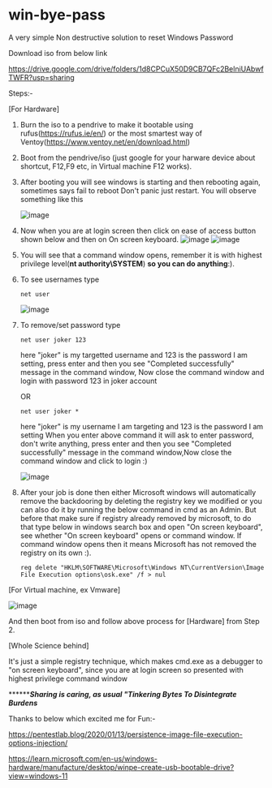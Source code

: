 # win-bye-pass
A very simple Non destructive solution to reset Windows Password


Download iso from below link

https://drive.google.com/drive/folders/1d8CPCuX50D9CB7QFc2BelniUAbwfTWFR?usp=sharing

Steps:-

[For Hardware]

  1. Burn the iso to a pendrive to make it bootable using rufus(https://rufus.ie/en/) or the most smartest way of Ventoy(https://www.ventoy.net/en/download.html)
  2. Boot from the pendrive/iso (just google for your harware device about shortcut, F12,F9 etc, in Virtual machine F12 works).
  3. After booting you will see windows is starting and then rebooting again, sometimes says fail to reboot Don't panic just restart. You will observe something like this
     
     ![image](https://github.com/TinToSer/winbyepass/assets/52107530/c710c39d-6b75-4db5-b729-5021732592f8)

  4. Now when you are at login screen then click on ease of access button shown below and then on On screen keyboard.
     ![image](https://github.com/TinToSer/winbyepass/assets/52107530/9e203555-4326-4eb9-884e-1e9d21bb87b8)
     ![image](https://github.com/TinToSer/winbyepass/assets/52107530/662fa2f4-5b23-4509-9ae3-f996d382b4cc)
     
  6. You will see that a command window opens, remember it is with highest privilege level(**nt authority\SYSTEM**) **so you can do anything**:).
  7. To see usernames type
     
     ```net user```

     ![image](https://github.com/TinToSer/winbyepass/assets/52107530/355d4b38-a6e2-415d-9df0-f53e0e7ab621)

     
  8. To remove/set password type
     
     ```net user joker 123```
     
     here "joker" is my targetted username and 123 is the password I am setting, press enter and then you see "Completed successfully" message in the command window, Now close the command window and login with password 123 in joker account
     
     OR
     
     ```net user joker *```
     
     here "joker" is my username I am targeting and 123 is the password I am setting
     When you enter above command it will ask to enter password, don't write anything, press enter and then you see "Completed successfully" message in the command window,Now close the command window and click
     to login :)
     
     ![image](https://github.com/TinToSer/winbyepass/assets/52107530/9328c429-d9e9-4e26-8291-daa04dc8cf72)

  10. After your job is done then either Microsoft windows will automatically remove the backdooring by deleting the registry key we modified or you can also do it by running the below command in cmd as an Admin.
      But before that make sure if registry already removed by microsoft, to do that type below in windows search box and open "On screen keyboard", see whether "On screen keyboard" opens or command window. If
      command window opens then it means Microsoft has not removed the registry on its own :).
      
      ```reg delete "HKLM\SOFTWARE\Microsoft\Windows NT\CurrentVersion\Image File Execution options\osk.exe" /f > nul```

[For Virtual machine, ex Vmware]

![image](https://github.com/TinToSer/winbyepass/assets/52107530/117e4826-107b-4805-8676-36cac8155cd8)

And then boot from iso and follow above process for [Hardware] from Step 2.


[Whole Science behind]

It's just a simple registry technique, which makes cmd.exe as a debugger to "on screen keyboard", since you are at login screen so presented with highest privilege command window
     


*********************************************************************Sharing is caring, as usual "Tinkering Bytes To Disintegrate Burdens***************************************************************


Thanks to below which excited me for Fun:-

https://pentestlab.blog/2020/01/13/persistence-image-file-execution-options-injection/

https://learn.microsoft.com/en-us/windows-hardware/manufacture/desktop/winpe-create-usb-bootable-drive?view=windows-11

